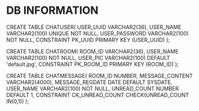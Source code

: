# DB INFORMATION

CREATE TABLE CHATUSER(
    USER_UUID VARCHAR2(36),
    USER_NAME VARCHAR2(100) UNIQUE NOT NULL,
    USER_PASSWORD VARCHAR2(100) NOT NULL,
    CONSTRAINT PK_UUID PRIMARY KEY (USER_UUID)
);

CREATE TABLE CHATROOM(
    ROOM_ID VARCHAR2(36),
    USER_NAME VARCHAR2(100) NOT NULL,
    USER_PIC VARCHAR2(100) DEFAULT 'default.jpg',
    CONSTRAINT PK_ROOM_ID PRIMARY KEY (ROOM_ID)
);

CREATE TABLE CHATMESSAGE(
    ROOM_ID NUMBER,
    MESSAGE_CONTENT VARCHAR2(4000),
    MESSAGE_REGDATE DATE DEFAULT SYSDATE,
    USER_NAME VARCHAR2(100) NOT NULL,
    UNREAD_COUNT NUMBER DEFAULT 1,
    CONSTRAINT CK_UNREAD_COUNT CHECK(UNREAD_COUNT IN(0,1))
);
